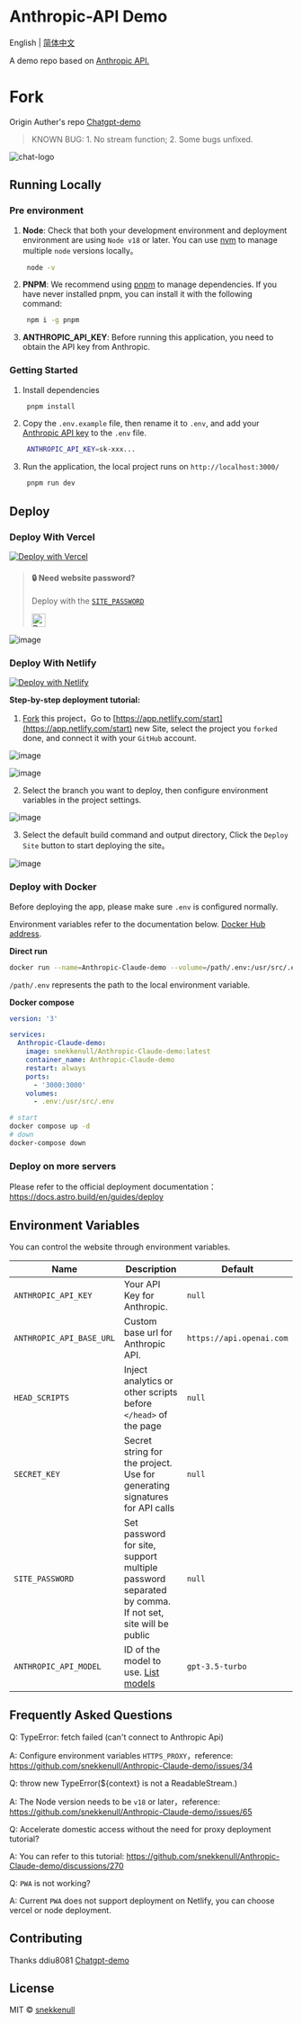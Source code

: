 # Anthropic-API Demo

English | [简体中文](./README.zh-CN.md)

A demo repo based on [Anthropic API.](https://console.anthropic.com/docs/api)

# Fork
Origin Auther's repo [Chatgpt-demo](https://github.com/ddiu8081/chatgpt-demo)

>KNOWN BUG: 1. No stream function; 2. Some bugs unfixed.

![chat-logo](https://lever-client-logos.s3.us-west-2.amazonaws.com/d63643d1-7a20-4e1b-b46d-5308d32d64c2-1622139505411.png)

  
  
  

## Running Locally

### Pre environment
1. **Node**: Check that both your development environment and deployment environment are using `Node v18` or later. You can use [nvm](https://github.com/nvm-sh/nvm) to manage multiple `node` versions locally。
   ```bash
    node -v
   ```
2. **PNPM**: We recommend using [pnpm](https://pnpm.io/) to manage dependencies. If you have never installed pnpm, you can install it with the following command:
   ```bash
    npm i -g pnpm
   ```
3. **ANTHROPIC_API_KEY**: Before running this application, you need to obtain the API key from Anthropic. 

### Getting Started

1. Install dependencies
   ```bash
    pnpm install
   ```
2. Copy the `.env.example` file, then rename it to `.env`, and add your [Anthropic API key](https://platform.openai.com/account/api-keys) to the `.env` file.
   ```bash
    ANTHROPIC_API_KEY=sk-xxx...
   ```
3. Run the application, the local project runs on `http://localhost:3000/`
   ```bash
    pnpm run dev
   ```

## Deploy

### Deploy With Vercel

[![Deploy with Vercel](https://vercel.com/button)](https://vercel.com/new/clone?repository-url=https%3A%2F%2Fgithub.com%2Fsnekkenull%2FAnthropic-Claude-demo&env=ANTHROPIC_API_KEY&envDescription=Anthropic%20API%20Key&envLink=https%3A%2F%2Fplatform.openai.com%2Faccount%2Fapi-keys)



> #### 🔒 Need website password?
> 
> Deploy with the [`SITE_PASSWORD`](#environment-variables)
> 
> <a href="https://vercel.com/new/clone?repository-url=https%3A%2F%2Fgithub.com%2Fsnekkenull%2FAnthropic-Claude-demo&env=ANTHROPIC_API_KEY&env=SITE_PASSWORD&envDescription=Anthropic%20API%20Key&envLink=https%3A%2F%2Fplatform.openai.com%2Faccount%2Fapi-keys" alt="Deploy with Vercel" target="_blank"><img src="https://vercel.com/button" alt="Deploy with Vercel" height=24 style="vertical-align: middle; margin-right: 4px;"></a>

![image](https://cdn.staticaly.com/gh/yzh990918/static@master/20230310/image.4wzfb79qt7k0.webp)


### Deploy With Netlify

[![Deploy with Netlify](https://www.netlify.com/img/deploy/button.svg)](https://app.netlify.com/start/deploy?repository=https://github.com/snekkenull/Anthropic-Claude-demo#ANTHROPIC_API_KEY=&HTTPS_PROXY=&ANTHROPIC_API_BASE_URL=&HEAD_SCRIPTS=&SECRET_KEY=&ANTHROPIC_API_MODEL=&SITE_PASSWORD=)

**Step-by-step deployment tutorial:**

1. [Fork](https://github.com/snekkenull/Anthropic-Claude-demo/fork) this project，Go to [https://app.netlify.com/start](https://app.netlify.com/start) new Site, select the project you `forked` done, and connect it with your `GitHub` account.

![image](https://cdn.staticaly.com/gh/yzh990918/static@master/20230310/image.3nlt4hgzb16o.webp)

![image](https://cdn.staticaly.com/gh/yzh990918/static@master/20230310/image.5fhfouap270g.webp)


2. Select the branch you want to deploy, then configure environment variables in the project settings.

![image](https://cdn.staticaly.com/gh/yzh990918/static@master/20230311/image.gfs9lx8c854.webp)

3. Select the default build command and output directory, Click the `Deploy Site` button to start deploying the site。

![image](https://cdn.staticaly.com/gh/yzh990918/static@master/20230311/image.4jky9e1wbojk.webp)


### Deploy with Docker

Before deploying the app, please make sure `.env` is configured normally.

Environment variables refer to the documentation below. [Docker Hub address](https://hub.docker.com/r/snekkenull/Anthropic-Claude-demo).

**Direct run**
```bash
docker run --name=Anthropic-Claude-demo --volume=/path/.env:/usr/src/.env:rw -p 3000:3000 -d snekkenull/Anthropic-Claude-demo:latest
```
`/path/.env` represents the path to the local environment variable.


**Docker compose**
```yml
version: '3'

services:
  Anthropic-Claude-demo:
    image: snekkenull/Anthropic-Claude-demo:latest
    container_name: Anthropic-Claude-demo
    restart: always
    ports:
      - '3000:3000'
    volumes:
      - .env:/usr/src/.env
```

```bash
# start
docker compose up -d
# down
docker-compose down
```

### Deploy on more servers

Please refer to the official deployment documentation：https://docs.astro.build/en/guides/deploy

## Environment Variables

You can control the website through environment variables.

| Name | Description | Default |
| --- | --- | --- |
| `ANTHROPIC_API_KEY` | Your API Key for Anthropic. | `null` |
| `ANTHROPIC_API_BASE_URL` | Custom base url for Anthropic API. | `https://api.openai.com` |
| `HEAD_SCRIPTS` | Inject analytics or other scripts before `</head>` of the page | `null` |
| `SECRET_KEY` | Secret string for the project. Use for generating signatures for API calls | `null` |
| `SITE_PASSWORD` | Set password for site, support multiple password separated by comma. If not set, site will be public | `null` |
| `ANTHROPIC_API_MODEL` | ID of the model to use. [List models](https://platform.openai.com/docs/api-reference/models/list) | `gpt-3.5-turbo` |


## Frequently Asked Questions

Q: TypeError: fetch failed (can't connect to Anthropic Api)

A: Configure environment variables `HTTPS_PROXY`，reference: https://github.com/snekkenull/Anthropic-Claude-demo/issues/34

Q: throw new TypeError(${context} is not a ReadableStream.)

A: The Node version needs to be `v18` or later，reference: https://github.com/snekkenull/Anthropic-Claude-demo/issues/65

Q: Accelerate domestic access without the need for proxy deployment tutorial?

A: You can refer to this tutorial: https://github.com/snekkenull/Anthropic-Claude-demo/discussions/270

Q: `PWA` is not working?

A: Current `PWA` does not support deployment on Netlify, you can choose vercel or node deployment.
## Contributing

Thanks ddiu8081 [Chatgpt-demo](https://github.com/ddiu8081/chatgpt-demo)
## License

MIT © [snekkenull](https://github.com/snekkenull/Anthropic-Claude-demo/blob/main/LICENSE)
